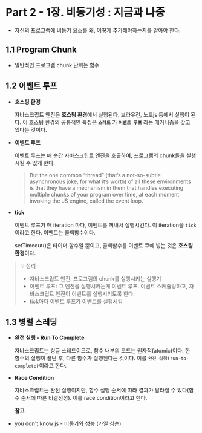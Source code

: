 # Part 2 - 1장. 비동기성 : 지금과 나중

* 자신의 프로그램에 비동기 요소를 왜, 어떻게 추가해야하는지를 알아야 한다.

## 1.1 Program Chunk

* 일반적인 프로그램 chunk 단위는 함수

## 1.2 이벤트 루프

* **호스팅 환경**

  자바스크립트 엔진은 **호스팅 환경**에서 실행된다. 브라우전, 노드js 등에서 실행이 된다. 이 호스팅 환경의 공통적인 특징은 **`스레드`** 가 **`이벤트 루프`** 라는 메커니즘을 갖고 있다는 것이다.

* **이벤트 루프**

  이벤트 루프는 매 순간 자바스크립트 엔진을 호출하여, 프로그램의 chunk들을 실행시킬 수 있게 한다.

  > But the one common “thread” \(that’s a not-so-subtle asynchronous joke, for what it’s worth\) of all these environments is that they have a mechanism in them that handles executing multiple chunks of your program over time, at each moment invoking the JS engine, called the event loop.

* **tick**

  이벤트 루프가 매 iteration 마다, 이벤트를 꺼내서 실행시킨다. 이 iteration을 `tick`이라고 한다. 이벤트는 콜백함수이다.

  setTimeout\(\)은 타이머 함수일 뿐이고, 콜백함수를 이벤트 큐에 넣는 것은 **호스팅 환경**이다.

> 💡 정리
>
> * 자바스크립트 엔진: 프로그램의 chunk를 실행시키는 실행기
> * 이벤트 루프: 그 엔진을 실행시키는게 이벤트 루프. 이벤트 스케쥴링하고, 자바스크립트 엔진이 이벤트를 실행시키도록 한다.
> * tick마다 이벤트 루프가 이벤트를 실행시킴

## 1.3 병렬 스레딩

* **완전 실행 - Run To Complete**

  자바스크립트는 싱글 스레드이므로, 함수 내부의 코드는 원자적\(atomic\)이다. 한 함수의 실행이 끝난 후, 다른 함수가 실행된다는 것이다. 이를 `완전 실행(run-to-complete)`이라고 한다.

* **Race Condition**

  자바스크립트는 완전 실행이지만, 함수 실행 순서에 따라 결과가 달라질 수 있다\(함수 순서에 따른 비결정성\). 이를 race condition이라고 한다.

  **참고**

* you don't know js - 비동기와 성능 \(카일 심슨\)

